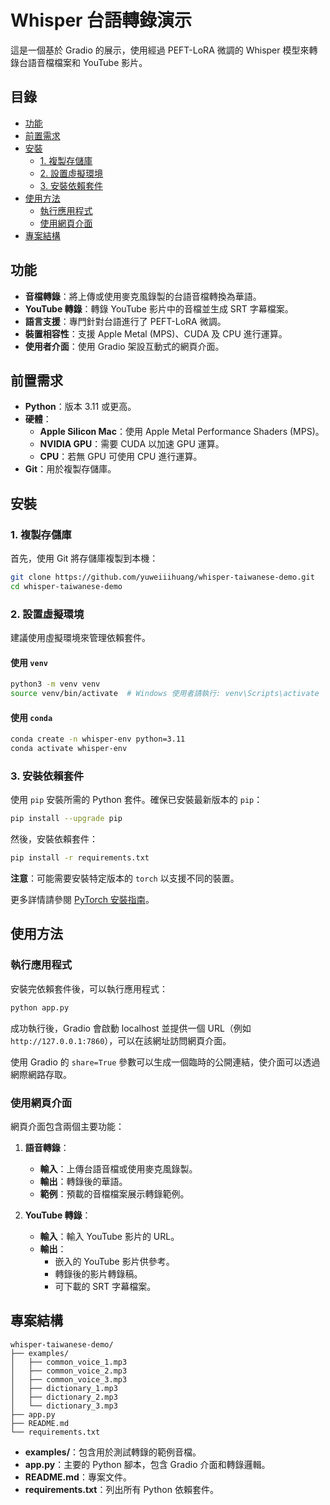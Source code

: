 # Whisper 台語轉錄演示

這是一個基於 Gradio 的展示，使用經過 PEFT-LoRA 微調的 Whisper 模型來轉錄台語音檔檔案和 YouTube 影片。

## 目錄

- [功能](#功能)
- [前置需求](#前置需求)
- [安裝](#安裝)
  - [1. 複製存儲庫](#1-複製存儲庫)
  - [2. 設置虛擬環境](#2-設置虛擬環境)
  - [3. 安裝依賴套件](#3-安裝依賴套件)
- [使用方法](#使用方法)
  - [執行應用程式](#執行應用程式)
  - [使用網頁介面](#使用網頁介面)
- [專案結構](#專案結構)

## 功能

- **音檔轉錄**：將上傳或使用麥克風錄製的台語音檔轉換為華語。
- **YouTube 轉錄**：轉錄 YouTube 影片中的音檔並生成 SRT 字幕檔案。
- **語言支援**：專門針對台語進行了 PEFT-LoRA 微調。
- **裝置相容性**：支援 Apple Metal (MPS)、CUDA 及 CPU 進行運算。
- **使用者介面**：使用 Gradio 架設互動式的網頁介面。

## 前置需求

- **Python**：版本 3.11 或更高。
- **硬體**：
  - **Apple Silicon Mac**：使用 Apple Metal Performance Shaders (MPS)。
  - **NVIDIA GPU**：需要 CUDA 以加速 GPU 運算。
  - **CPU**：若無 GPU 可使用 CPU 進行運算。
- **Git**：用於複製存儲庫。

## 安裝

### 1. 複製存儲庫

首先，使用 Git 將存儲庫複製到本機：

```bash
git clone https://github.com/yuweiiihuang/whisper-taiwanese-demo.git
cd whisper-taiwanese-demo
```

### 2. 設置虛擬環境

建議使用虛擬環境來管理依賴套件。

#### 使用 `venv`

```bash
python3 -m venv venv
source venv/bin/activate  # Windows 使用者請執行: venv\Scripts\activate
```

#### 使用 `conda`

```bash
conda create -n whisper-env python=3.11
conda activate whisper-env
```

### 3. 安裝依賴套件

使用 `pip` 安裝所需的 Python 套件。確保已安裝最新版本的 `pip`：

```bash
pip install --upgrade pip
```

然後，安裝依賴套件：

```bash
pip install -r requirements.txt
```

**注意**：可能需要安裝特定版本的 `torch` 以支援不同的裝置。

更多詳情請參閱 [PyTorch 安裝指南](https://pytorch.org/get-started/locally/)。

## 使用方法

### 執行應用程式

安裝完依賴套件後，可以執行應用程式：

```bash
python app.py
```

成功執行後，Gradio 會啟動 localhost 並提供一個 URL（例如 `http://127.0.0.1:7860`），可以在該網址訪問網頁介面。

使用 Gradio 的 `share=True` 參數可以生成一個臨時的公開連結，使介面可以透過網際網路存取。

### 使用網頁介面

網頁介面包含兩個主要功能：

1. **語音轉錄**：
   - **輸入**：上傳台語音檔或使用麥克風錄製。
   - **輸出**：轉錄後的華語。
   - **範例**：預載的音檔檔案展示轉錄範例。

2. **YouTube 轉錄**：
   - **輸入**：輸入 YouTube 影片的 URL。
   - **輸出**：
     - 嵌入的 YouTube 影片供參考。
     - 轉錄後的影片轉錄稿。
     - 可下載的 SRT 字幕檔案。

## 專案結構

``` plaintext
whisper-taiwanese-demo/
├── examples/
│   ├── common_voice_1.mp3
│   ├── common_voice_2.mp3
│   ├── common_voice_3.mp3
│   ├── dictionary_1.mp3
│   ├── dictionary_2.mp3
│   └── dictionary_3.mp3
├── app.py
├── README.md
└── requirements.txt
```

- **examples/**：包含用於測試轉錄的範例音檔。
- **app.py**：主要的 Python 腳本，包含 Gradio 介面和轉錄邏輯。
- **README.md**：專案文件。
- **requirements.txt**：列出所有 Python 依賴套件。
